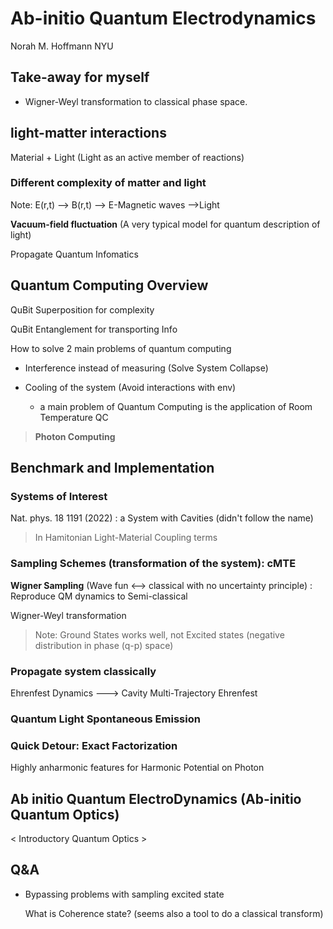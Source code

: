 # Ab-initio Quantum Electrodynamics
Norah M. Hoffmann NYU
## Take-away for myself
- Wigner-Weyl transformation to classical phase space.

## light-matter interactions
Material + Light (Light as an active member of reactions)

### Different complexity of matter and light
Note: E(r,t) --> B(r,t) --> E-Magnetic waves -->Light

**Vacuum-field fluctuation** (A very typical model for quantum description of light)

Propagate Quantum Infomatics


## Quantum Computing Overview

QuBit Superposition for complexity

QuBit Entanglement for transporting Info

How to solve 2 main problems of quantum computing

- Interference instead of measuring (Solve System Collapse)

- Cooling of the system (Avoid interactions with env)
    - a main problem of Quantum Computing is the application of Room Temperature QC

> **Photon Computing**


## Benchmark and Implementation
### Systems of Interest
Nat. phys. 18 1191 (2022) : a System with Cavities (didn't follow the name)

> In Hamitonian Light-Material Coupling terms

### Sampling Schemes (transformation of the system): cMTE

**Wigner Sampling** (Wave fun <--> classical with no uncertainty principle)    : Reproduce QM dynamics to Semi-classical

Wigner-Weyl transformation

> Note: Ground States works well, not Excited states (negative distribution in phase (q-p) space)

### Propagate system classically
Ehrenfest Dynamics
---> Cavity Multi-Trajectory Ehrenfest

### Quantum Light Spontaneous Emission

### Quick Detour: Exact Factorization
Highly anharmonic features for Harmonic Potential on Photon

## Ab initio Quantum ElectroDynamics (Ab-initio Quantum Optics)
< Introductory Quantum Optics >

## Q&A

- Bypassing problems with sampling excited state

    What is Coherence state? (seems also a tool to do a classical transform)

